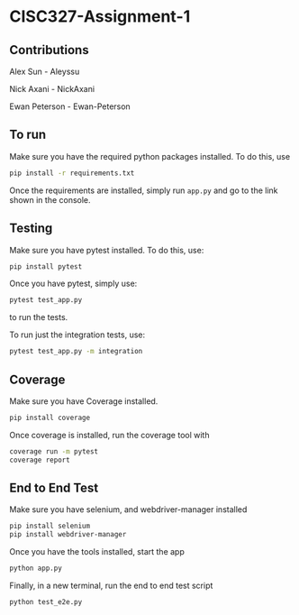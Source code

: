 # CISC327-Assignment-1

## Contributions
Alex Sun - Aleyssu

Nick Axani - NickAxani

Ewan Peterson - Ewan-Peterson

## To run
Make sure you have the required python packages installed. To do this, use
~~~bash
pip install -r requirements.txt
~~~
Once the requirements are installed, simply run `app.py` and go to the link shown in the console.

## Testing
Make sure you have pytest installed. To do this, use:
~~~bash
pip install pytest
~~~
Once you have pytest, simply use:
~~~bash
pytest test_app.py
~~~
to run the tests.

To run just the integration tests, use:
~~~bash
pytest test_app.py -m integration
~~~

## Coverage
Make sure you have Coverage installed.
~~~bash
pip install coverage
~~~
Once coverage is installed, run the coverage tool with
~~~bash
coverage run -m pytest
coverage report
~~~

## End to End Test
Make sure you have selenium, and webdriver-manager installed
~~~bash
pip install selenium
pip install webdriver-manager
~~~
Once you have the tools installed, start the app
~~~bash
python app.py
~~~
Finally, in a new terminal, run the end to end test script
~~~bash
python test_e2e.py
~~~
